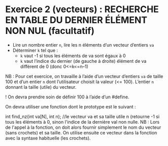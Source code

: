 # Exercice 2 (vecteurs) : RECHERCHE EN TABLE DU DERNIER ÉLÉMENT NON NUL (facultatif)

+ Lire un nombre entier `n`, lire les n éléments d’un vecteur d’entiers `va`
+ Déterminer `k` tel que :
  + `k` vaut -1 si tous les éléments de va sont égaux à 0 
  + `k` vaut l’indice du dernier (de gauche à droite) élément de va différent de 0 (donc 0<=k<=n–1) 

NB : Pour cet exercice, on travaille à l’aide d’un vecteur d’entiers `va` de taille 100 et d’un
entier `n` dont l’utilisateur choisit la valeur (<= 100). L’entier `n` donnant la taille (utile) du vecteur.

! On devra prendre soin de définir 100 à l’aide d’un #define.

On devra utiliser une fonction dont le prototype est le suivant :

int find_nz(int va[N], int n); //le vecteur va et sa taille utile n (retourne -1 si tous les éléments à 0, sinon l'indice de la dernière val non nulle.
NB : Lors de l'appel à la fonction, on doit alors fournir simplement le nom du vecteur (sans crochets) et sa taille. On utilise ensuite ce vecteur dans la fonction avec la syntaxe habituelle (les crochets).